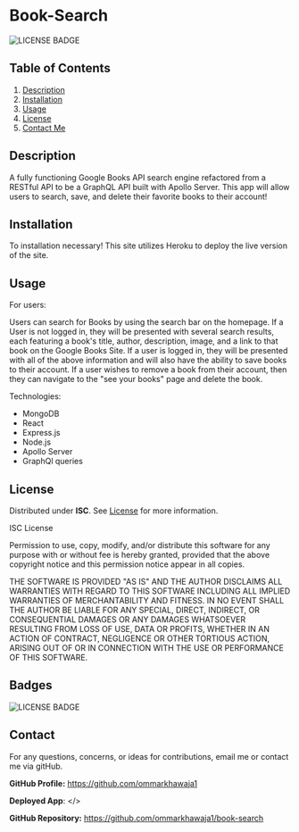 # Book-Search


![LICENSE BADGE](https://img.shields.io/badge/license-ISC-brightgreen?style=for-the-badge)

## Table of Contents

1. [Description](#description)
2. [Installation](#installation)
3. [Usage](#usage)
4. [License](#license)
5. [Contact Me](#contact)

## Description
A fully functioning Google Books API search engine refactored from a RESTful API to be a GraphQL API built with Apollo Server. This app will allow users to search, save, and delete their favorite books to their account!


## Installation
To installation necessary! This site utilizes Heroku to deploy the live version of the site. 


## Usage
For users:

Users can search for Books by using the search bar on the homepage. If a User is not logged in, they will be presented with several search results, each featuring a book's title, author, description, image, and a link to that book on the Google Books Site. If a user is logged in, they will be presented with all of the above information and will also have the ability to save books to their account. If a user wishes to remove a book from their account, then they can navigate to the "see your books" page and delete the book. 

Technologies:

- MongoDB
- React
- Express.js
- Node.js
- Apollo Server
- GraphQl queries
## License

Distributed under **ISC**. See [License](https://spdx.org/licenses/ISC.html) for more information.



ISC License

Permission to use, copy, modify, and/or distribute this software for any purpose with or without fee is hereby granted, provided that the above copyright notice and this permission notice appear in all copies.

THE SOFTWARE IS PROVIDED "AS IS" AND THE AUTHOR DISCLAIMS ALL WARRANTIES WITH REGARD TO THIS SOFTWARE INCLUDING ALL IMPLIED WARRANTIES OF MERCHANTABILITY AND FITNESS. IN NO EVENT SHALL THE AUTHOR BE LIABLE FOR ANY SPECIAL, DIRECT, INDIRECT, OR CONSEQUENTIAL DAMAGES OR ANY DAMAGES WHATSOEVER RESULTING FROM LOSS OF USE, DATA OR PROFITS, WHETHER IN AN ACTION OF CONTRACT, NEGLIGENCE OR OTHER TORTIOUS ACTION, ARISING OUT OF OR IN CONNECTION WITH THE USE OR PERFORMANCE OF THIS SOFTWARE.

## Badges

![LICENSE BADGE](https://img.shields.io/badge/license-ISC-brightgreen?style=for-the-badge)

## Contact

For any questions, concerns, or ideas for contributions, email me or contact me via gitHub.

**GitHub Profile:** <https://github.com/ommarkhawaja1>

**Deployed App**: </>

**GitHub Repository:** <https://github.com/ommarkhawaja1/book-search>
